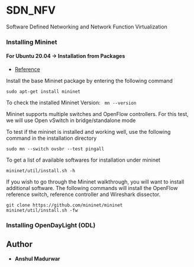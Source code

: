 # SDN_NFV
Software Defined Networking and Network Function Virtualization

### Installing Mininet

#### For Ubuntu 20.04 -> Installation from Packages

- [Reference](http://mininet.org/download/#option-3-installation-from-packages)

Install the base Mininet package by entering the following command
```
sudo apt-get install mininet
```

To check the installed Mininet Version:
``` mn --version```

Mininet supports multiple switches and OpenFlow controllers. For this test, we will use Open vSwitch in bridge/standalone mode

To test if the mininet is installed and working well, use the following command in the installation directory
```
sudo mn --switch ovsbr --test pingall
```

To get a list of available softwares for installation under mininet
```
mininet/util/install.sh -h
```

If you wish to go through the Mininet walkthrough, you will want to install additional software. The following commands will install the OpenFlow reference switch, reference controller and Wireshark dissector.
```
git clone https://github.com/mininet/mininet
mininet/util/install.sh -fw
```

### Installing OpenDayLight (ODL)




## Author 

- **Anshul Madurwar** 
